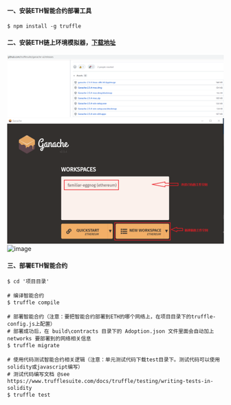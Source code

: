 #### 一、安装ETH智能合约部署工具
```
$ npm install -g truffle
```

#### 二、安装ETH链上环境模拟器，[下载地址](https://github.com/trufflesuite/ganache-ui/releases)
![image](https://github.com/firechiang/solidity-dapp/blob/master/images/solidity-dapp-ganache-001.PNG)
![image](https://github.com/firechiang/solidity-dapp/blob/master/images/solidity-dapp-ganache-002.PNG)
![image](https://github.com/firechiang/solidity-dapp/blob/master/images/solidity-dapp-ganache-003.PNG)

#### 三、部署ETH智能合约
```
$ cd '项目目录'

# 编译智能合约
$ truffle compile

# 部署智能合约（注意：要把智能合约部署到ETH的哪个网络上，在项目目录下的truffle-config.js上配置）
# 部署成功后，在 build\contracts 目录下的 Adoption.json 文件里面会自动加上 networks 要部署到的网络相关信息
$ truffle migrate

# 使用代码测试智能合约相关逻辑（注意：单元测试代码下载test目录下。测试代码可以使用solidity或javascript编写）
# 测试代码编写文档 @see https://www.trufflesuite.com/docs/truffle/testing/writing-tests-in-solidity
$ truffle test
```


